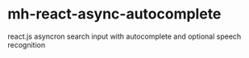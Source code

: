 # mh-react-async-autocomplete
react.js asyncron search input with autocomplete and optional speech recognition

